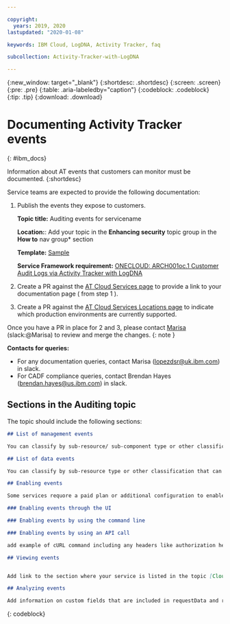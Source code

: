 ```yaml
---

copyright:
  years: 2019, 2020
lastupdated: "2020-01-08"

keywords: IBM Cloud, LogDNA, Activity Tracker, faq

subcollection: Activity-Tracker-with-LogDNA

---
```


{:new_window: target="_blank"}
{:shortdesc: .shortdesc}
{:screen: .screen}
{:pre: .pre}
{:table: .aria-labeledby="caption"}
{:codeblock: .codeblock}
{:tip: .tip}
{:download: .download}


# Documenting Activity Tracker events
{: #ibm_docs}

Information about AT events that customers can monitor must be documented. 
{:shortdesc}

Service teams are expected to provide the following documentation:

1. Publish the events they expose to customers.

    **Topic title:** Auditing events for servicename

    **Location:**: Add your topic in the **Enhancing security** topic group in the **How to** nav group* section  

    **Template:** [Sample](https://github.ibm.com/Bluemix/docs/blob/staging/developing/content-kit/at-events-docs-template.md)

    **Service Framework requirement:** [ONECLOUD: ARCH001oc.1 Customer Audit Logs via Activity Tracker with LogDNA](/docs/service-framework?topic=service-framework-one-cloud-requirements#onecloud-arch001oc-1-customer-audit-logs-via-activity-tracker-with-logdna)

2. Create a PR against the [AT Cloud Services page](https://github.ibm.com/cloud-docs/Activity-Tracker-with-LogDNA/blob/draft/cloud_services.md) to provide a link to your documentation page ( from step 1 ).
3. Create a PR against the [AT Cloud Services Locations page](https://github.ibm.com/cloud-docs/Activity-Tracker-with-LogDNA/blob/draft/cloud_services_locations.md) to indicate which production environments are currently supported.

Once you have a PR in place for 2 and 3, please contact [Marisa](mailto:lopezdsr@uk.ibm.com) (slack:@Marisa) to review and merge the changes.
{: note }


**Contacts for queries:**
* For any documentation queries, contact Marisa (lopezdsr@uk.ibm.com) in slack.
* For CADF compliance queries, contact Brendan Hayes (brendan.hayes@us.ibm.com) in slack.


## Sections in the Auditing topic

The topic should include the following sections:

```md
## List of management events

You can classify by sub-resource/ sub-component type or other classification that can help the customer identify actions.

## List of data events

You can classify by sub-resource type or other classification that can help the customer identify actions.

## Enabling events

Some services requore a paid plan or additional configuration to enable events. Add any information on how to allow the customer to enable collection of events. 

### Enabling events through the UI

### Enabling events by using the command line

### Enabling events by using an API call

add example of cURL command including any headers like authorization headers that might be required.

## Viewing events


Add link to the section where your service is listed in the topic [Cloud services by location](/docs/Activity-Tracker-with-LogDNA?topic=Activity-Tracker-with-LogDNA-cloud_services_locations).

## Analyzing events

Add information on custom fields that are included in requestData and responseData fields and that can help users understand your events.


```
{: codeblock}




